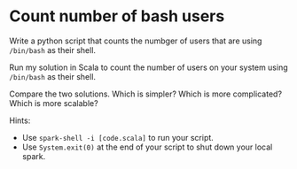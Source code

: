 # Count number of bash users

Write a python script that counts the numbger of users that are using
`/bin/bash` as their shell.

Run my solution in Scala to count the number of users on your system using
`/bin/bash` as their shell.

Compare the two solutions.
Which is simpler? Which is more complicated? Which is more scalable?


Hints:
* Use `spark-shell -i [code.scala]` to run your script.
* Use `System.exit(0)` at the end of your script to shut down your local spark.
